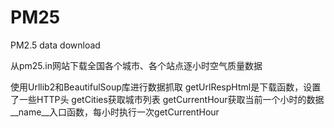 # PM25
PM2.5 data download

从pm25.in网站下载全国各个城市、各个站点逐小时空气质量数据

使用Urllib2和BeautifulSoup库进行数据抓取
getUrlRespHtml是下载函数，设置了一些HTTP头
getCities获取城市列表
getCurrentHour获取当前一个小时的数据
__name__入口函数，每小时执行一次getCurrentHour
